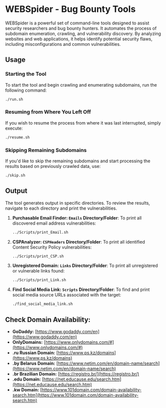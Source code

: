 # WEBSpider - Bug Bounty Tools

WEBSpider is a powerful set of command-line tools designed to assist security researchers and bug bounty hunters. It automates the process of subdomain enumeration, crawling, and vulnerability discovery. By analyzing websites and web applications, it helps identify potential security flaws, including misconfigurations and common vulnerabilities.

## Usage

### Starting the Tool
To start the tool and begin crawling and enumerating subdomains, run the following command:
```bash
./run.sh
```

### Resuming from Where You Left Off
If you wish to resume the process from where it was last interrupted, simply execute:
```bash
./resume.sh
```

### Skipping Remaining Subdomains
If you'd like to skip the remaining subdomains and start processing the results based on previously crawled data, use:
```bash
./skip.sh
```

## Output

The tool generates output in specific directories. To review the results, navigate to each directory and print the vulnerabilities.

1. **Purchasable Email Finder: `Emails` Directory/Folder**:
   To print all discovered email address vulnerabilities:
   ```bash
   ../Scripts/print_Email.sh
   ```

2. **CSPAnalyzer: `CSPHeaders` Directory/Folder**:
   To print all identified Content Security Policy vulnerabilities:
   ```bash
   ../Scripts/print_CSP.sh
   ```

3. **Unregistered Domain: `Links` Directory/Folder**:
   To print all unregistered or vulnerable links found:
   ```bash
   ../Scripts/print_Link.sh
   ```

4. **Find Social Media Link: `Scripts` Directory/Folder**:
   To find and print social media source URLs associated with the target:
   ```bash
   ./find_social_media_link.sh
   ```

## Check Domain Availability:

- **GoDaddy:** [https://www.godaddy.com/en](https://www.godaddy.com/en)
- **OnlyDomains:** [https://www.onlydomains.com/#](https://www.onlydomains.com/#)
- **.ru Russian Domain:** [https://www.ps.kz/domains](https://www.ps.kz/domains)
- **.by Belarus Domain:** [https://www.netim.com/en/domain-name/search](https://www.netim.com/en/domain-name/search)
- **.br Brazilian Domain:** [https://registro.br/](https://registro.br/)
- **.edu Domain:** [https://net.educause.edu/search.htm](https://net.educause.edu/search.htm)
- **.kw Domain:** [https://www.101domain.com/domain-availability-search.htm](https://www.101domain.com/domain-availability-search.htm)
